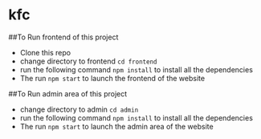 # kfc

##To Run frontend of this project

- Clone this repo
- change directory to frontend `cd frontend`
- run the following command `npm install` to install all the dependencies
- The run `npm start` to launch the frontend of the website

##To Run admin area of this project

- change directory to admin `cd admin`
- run the following command `npm install` to install all the dependencies
- The run `npm start` to launch the admin area of the website
